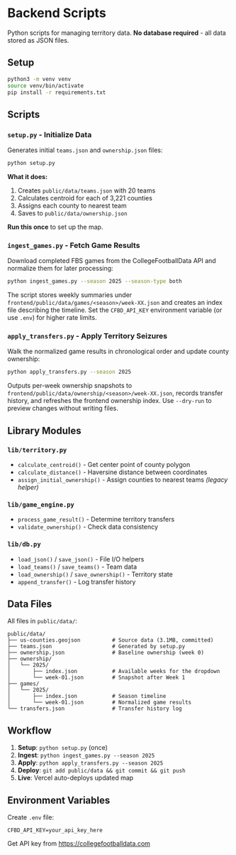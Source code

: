 # Backend Scripts

Python scripts for managing territory data. **No database required** - all data stored as JSON files.

## Setup

```bash
python3 -m venv venv
source venv/bin/activate
pip install -r requirements.txt
```

## Scripts

### `setup.py` - Initialize Data

Generates initial `teams.json` and `ownership.json` files:

```bash
python setup.py
```

**What it does:**
1. Creates `public/data/teams.json` with 20 teams
2. Calculates centroid for each of 3,221 counties
3. Assigns each county to nearest team
4. Saves to `public/data/ownership.json`

**Run this once** to set up the map.

### `ingest_games.py` - Fetch Game Results

Download completed FBS games from the CollegeFootballData API and normalize them for later processing:

```bash
python ingest_games.py --season 2025 --season-type both
```

The script stores weekly summaries under `frontend/public/data/games/<season>/week-XX.json` and creates an index file describing the timeline. Set the `CFBD_API_KEY` environment variable (or use `.env`) for higher rate limits.

### `apply_transfers.py` - Apply Territory Seizures

Walk the normalized game results in chronological order and update county ownership:

```bash
python apply_transfers.py --season 2025
```

Outputs per-week ownership snapshots to `frontend/public/data/ownership/<season>/week-XX.json`, records transfer history, and refreshes the frontend ownership index. Use `--dry-run` to preview changes without writing files.

## Library Modules

### `lib/territory.py`
- `calculate_centroid()` - Get center point of county polygon
- `calculate_distance()` - Haversine distance between coordinates
- `assign_initial_ownership()` - Assign counties to nearest teams *(legacy helper)*

### `lib/game_engine.py`
- `process_game_result()` - Determine territory transfers
- `validate_ownership()` - Check data consistency

### `lib/db.py`
- `load_json()` / `save_json()` - File I/O helpers
- `load_teams()` / `save_teams()` - Team data
- `load_ownership()` / `save_ownership()` - Territory state
- `append_transfer()` - Log transfer history

## Data Files

All files in `public/data/`:

```
public/data/
├── us-counties.geojson          # Source data (3.1MB, committed)
├── teams.json                   # Generated by setup.py
├── ownership.json               # Baseline ownership (week 0)
├── ownership/
│   └── 2025/
│       ├── index.json           # Available weeks for the dropdown
│       └── week-01.json         # Snapshot after Week 1
├── games/
│   └── 2025/
│       ├── index.json           # Season timeline
│       └── week-01.json         # Normalized game results
└── transfers.json               # Transfer history log
```

## Workflow

1. **Setup**: `python setup.py` (once)
2. **Ingest**: `python ingest_games.py --season 2025`
3. **Apply**: `python apply_transfers.py --season 2025`
4. **Deploy**: `git add public/data && git commit && git push`
5. **Live**: Vercel auto-deploys updated map

## Environment Variables

Create `.env` file:

```
CFBD_API_KEY=your_api_key_here
```

Get API key from https://collegefootballdata.com
